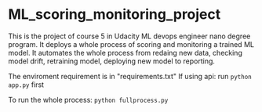 # ML_scoring_monitoring_project

This is the project of course 5 in Udacity ML devops engineer nano degree program. It deploys a whole process of scoring and monitoring a trained ML model. It automates the whole process from redaing new data, checking model drift, retraining model, deploying new model to reporting. 

The enviroment requirement is in "requirements.txt"
If using api:
run ```python app.py``` first

To run the whole process:
```python fullprocess.py```
